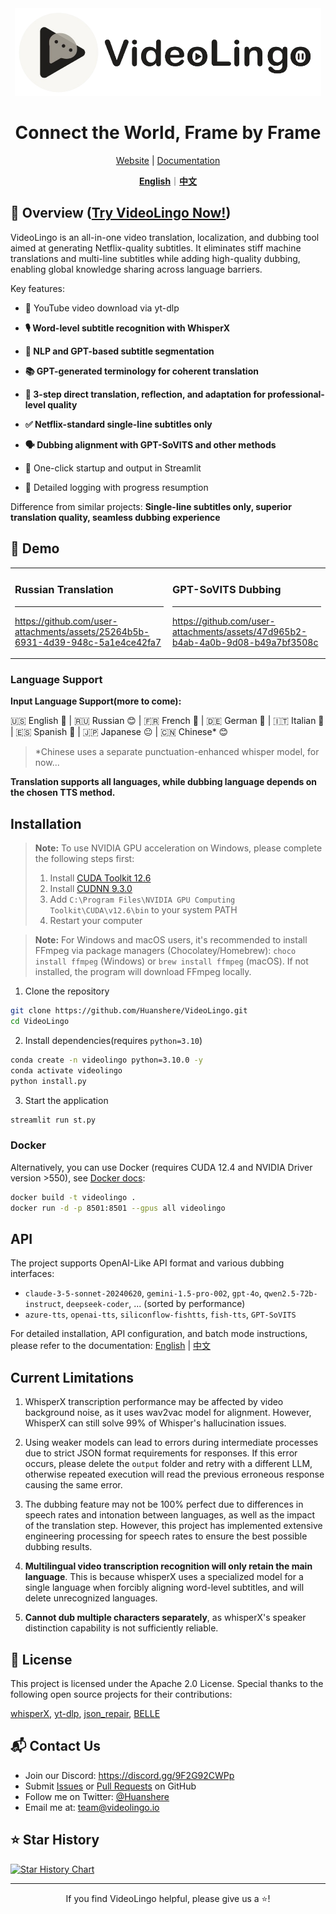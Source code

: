 <div align="center">

<img src="/docs/logo.png" alt="VideoLingo Logo" height="140">

# Connect the World, Frame by Frame

[Website](https://videolingo.io) | [Documentation](https://docs.videolingo.io/docs/start)

[**English**](/README.md)｜[**中文**](/i18n/README.zh.md)

</div>

## 🌟 Overview ([Try VideoLingo Now!](https://videolingo.io))

VideoLingo is an all-in-one video translation, localization, and dubbing tool aimed at generating Netflix-quality subtitles. It eliminates stiff machine translations and multi-line subtitles while adding high-quality dubbing, enabling global knowledge sharing across language barriers.

Key features:
- 🎥 YouTube video download via yt-dlp

- **🎙️ Word-level subtitle recognition with WhisperX**

- **📝 NLP and GPT-based subtitle segmentation**

- **📚 GPT-generated terminology for coherent translation**

- **🔄 3-step direct translation, reflection, and adaptation for professional-level quality**

- **✅ Netflix-standard single-line subtitles only**

- **🗣️ Dubbing alignment with GPT-SoVITS and other methods**

- 🚀 One-click startup and output in Streamlit

- 📝 Detailed logging with progress resumption

Difference from similar projects: **Single-line subtitles only, superior translation quality, seamless dubbing experience**

## 🎥 Demo

<table>
<tr>
<td width="50%">

### Russian Translation
---
https://github.com/user-attachments/assets/25264b5b-6931-4d39-948c-5a1e4ce42fa7

</td>
<td width="50%">

### GPT-SoVITS Dubbing
---
https://github.com/user-attachments/assets/47d965b2-b4ab-4a0b-9d08-b49a7bf3508c

</td>
</tr>
</table>

### Language Support

**Input Language Support(more to come):**

🇺🇸 English 🤩 | 🇷🇺 Russian 😊 | 🇫🇷 French 🤩 | 🇩🇪 German 🤩 | 🇮🇹 Italian 🤩 | 🇪🇸 Spanish 🤩 | 🇯🇵 Japanese 😐 | 🇨🇳 Chinese* 😊

> *Chinese uses a separate punctuation-enhanced whisper model, for now...

**Translation supports all languages, while dubbing language depends on the chosen TTS method.**

## Installation

> **Note:** To use NVIDIA GPU acceleration on Windows, please complete the following steps first:
> 1. Install [CUDA Toolkit 12.6](https://developer.download.nvidia.com/compute/cuda/12.6.0/local_installers/cuda_12.6.0_560.76_windows.exe)
> 2. Install [CUDNN 9.3.0](https://developer.download.nvidia.com/compute/cudnn/9.3.0/local_installers/cudnn_9.3.0_windows.exe)
> 3. Add `C:\Program Files\NVIDIA GPU Computing Toolkit\CUDA\v12.6\bin` to your system PATH
> 4. Restart your computer

> **Note:** For Windows and macOS users, it's recommended to install FFmpeg via package managers (Chocolatey/Homebrew):
> ```choco install ffmpeg``` (Windows) or ```brew install ffmpeg``` (macOS). 
> If not installed, the program will download FFmpeg locally.

1. Clone the repository

```bash
git clone https://github.com/Huanshere/VideoLingo.git
cd VideoLingo
```

2. Install dependencies(requires `python=3.10`)

```bash
conda create -n videolingo python=3.10.0 -y
conda activate videolingo
python install.py
```

3. Start the application

```bash
streamlit run st.py
```

### Docker
Alternatively, you can use Docker (requires CUDA 12.4 and NVIDIA Driver version >550), see [Docker docs](/docs/pages/docs/docker.en-US.md):

```bash
docker build -t videolingo .
docker run -d -p 8501:8501 --gpus all videolingo
```

## API
The project supports OpenAI-Like API format and various dubbing interfaces:
- `claude-3-5-sonnet-20240620`, `gemini-1.5-pro-002`, `gpt-4o`, `qwen2.5-72b-instruct`, `deepseek-coder`, ... (sorted by performance)
- `azure-tts`, `openai-tts`, `siliconflow-fishtts`, `fish-tts`, `GPT-SoVITS`

For detailed installation, API configuration, and batch mode instructions, please refer to the documentation: [English](/docs/pages/docs/start.en-US.md) | [中文](/docs/pages/docs/start.zh-CN.md)

## Current Limitations

1. WhisperX transcription performance may be affected by video background noise, as it uses wav2vac model for alignment. However, WhisperX can still solve 99% of Whisper's hallucination issues.

2. Using weaker models can lead to errors during intermediate processes due to strict JSON format requirements for responses. If this error occurs, please delete the `output` folder and retry with a different LLM, otherwise repeated execution will read the previous erroneous response causing the same error.

3. The dubbing feature may not be 100% perfect due to differences in speech rates and intonation between languages, as well as the impact of the translation step. However, this project has implemented extensive engineering processing for speech rates to ensure the best possible dubbing results.

4. **Multilingual video transcription recognition will only retain the main language**. This is because whisperX uses a specialized model for a single language when forcibly aligning word-level subtitles, and will delete unrecognized languages.

5. **Cannot dub multiple characters separately**, as whisperX's speaker distinction capability is not sufficiently reliable.

## 📄 License

This project is licensed under the Apache 2.0 License. Special thanks to the following open source projects for their contributions:

[whisperX](https://github.com/m-bain/whisperX), [yt-dlp](https://github.com/yt-dlp/yt-dlp), [json_repair](https://github.com/mangiucugna/json_repair), [BELLE](https://github.com/LianjiaTech/BELLE)

## 📬 Contact Us

- Join our Discord: https://discord.gg/9F2G92CWPp
- Submit [Issues](https://github.com/Huanshere/VideoLingo/issues) or [Pull Requests](https://github.com/Huanshere/VideoLingo/pulls) on GitHub
- Follow me on Twitter: [@Huanshere](https://twitter.com/Huanshere)
- Email me at: team@videolingo.io

## ⭐ Star History

[![Star History Chart](https://api.star-history.com/svg?repos=Huanshere/VideoLingo&type=Timeline)](https://star-history.com/#Huanshere/VideoLingo&Timeline)

---

<p align="center">If you find VideoLingo helpful, please give us a ⭐️!</p>
